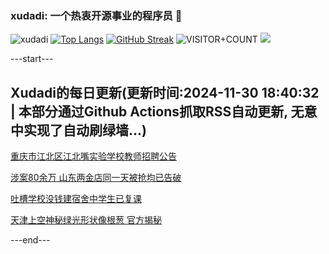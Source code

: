 ### xudadi: 一个热衷开源事业的程序员 👋

![xudadi](https://github-readme-stats-git-masterorgs-github-readme-stats-team.vercel.app/api?username=xudadi)
[![Top Langs](https://github-readme-stats.vercel.app/api/top-langs/?username=xudadi)](https://github.com/anuraghazra/github-readme-stats)
[![GitHub Streak](https://streak-stats.demolab.com?user=xudadi&locale=zh_Hans)](https://git.io/streak-stats)
![VISITOR+COUNT](https://komarev.com/ghpvc/?username=xudadi&label=VISITOR+COUNT)
![](https://raw.githubusercontent.com/xudadi/xudadi/main/assets/github-contribution-grid-snake.svg)


---start---

## Xudadi的每日更新(更新时间:2024-11-30 18:40:32 | 本部分通过Github Actions抓取RSS自动更新, 无意中实现了自动刷绿墙...)

[重庆市江北区江北嘴实验学校教师招聘公告](https://www.gongkaoleida.com/article/2213603)

[涉案80余万 山东两金店同一天被抢均已告破](https://m.163.com/news/article/JI814BOR0001899O.html)

[吐槽学校没钱建宿舍中学生已复课](https://m.163.com/news/article/JI68FTGI051492T3.html)

[天津上空神秘绿光形状像根葱 官方揭秘](https://m.163.com/news/article/JI7NNUHU0514D3UH.html)

---end---
